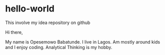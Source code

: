 # hello-world
This involve my idea repository on github

Hi there,

My name is Opesemowo Babatunde. I live in Lagos. Am mostly around kids and I enjoy coding. 
Analytical Thinking is my hobby.
